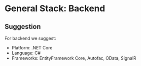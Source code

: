 # General Stack: Backend

## Suggestion

For backend we suggest:
- Platform: .NET Core
- Language: C#
- Frameworks: EntityFramework Core, Autofac, OData, SignalR